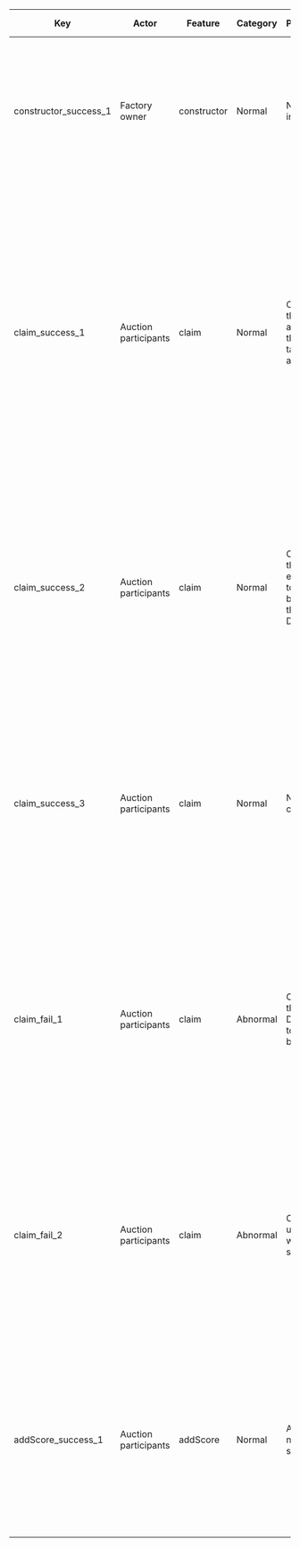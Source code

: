 | Key                   | Actor                | Feature     | Category | Perspective                                                     | Prerequisite                                                                                                                                                                                                                                                                                           | Procedure                                                                                                                                                                                                                   | Inputs                                                                                                             | Expected behavior                                                                                                                                          |
| --------------------- | -------------------- | ----------- | -------- | --------------------------------------------------------------- | ------------------------------------------------------------------------------------------------------------------------------------------------------------------------------------------------------------------------------------------------------------------------------------------------------ | --------------------------------------------------------------------------------------------------------------------------------------------------------------------------------------------------------------------------- | ------------------------------------------------------------------------------------------------------------------ | ---------------------------------------------------------------------------------------------------------------------------------------------------------- |
| constructor_success_1 | Factory owner        | constructor | Normal   | Normal initialization                                           | 1. The Factory is deployed.<br/>2. There is an arbitrary ERC20 token T.                                                                                                                                                                                                                                | 1. Deploy the Distributor at any address.<br/>2. Call the factory.<br/>3. Call the token.                                                                                                                                   | factory*: {Factory address}<br/>token*: {Token T address}                                                          | 1. The transaction is successful.<br/>2. The address of the factory can be obtained.<br/>3. The address of T can be obtained.                              |
| claim_success_1       | Auction participants | claim       | Normal   | Claim from the different address than the target address        | 1. A Distributor with Factory F and token T set up has been deployed.<br/>2. There is an addr1 in the state of the Distributor with rewardScores of 100 _ 1e18.<br/>3. There is an addr2 in the state of the Distributor with rewardScores of 0.<br/>4. The T balance of the Distributor is 50 _ 1e18. | 1. Call the claim function of the Distributor from addr2.<br/>2. Call the rewardScores function of the Distributor.                                                                                                         | 1. address1<br/>2. address1                                                                                        | 1. In step 1, T of 50 \* 1e18 is sent from Distributor to addr1.<br/>2. In step 1, T balance of address 2 is not changed.<br/>3. In step 2, 0 is returned. |
| claim_success_2       | Auction participants | claim       | Normal   | Claim when there is not enough token balance in the Distributor | 1. A Distributor with Factory F and token T set up has been deployed.<br/>2. There is an addr1 in the state of the Distributor with rewardScores of 100 _ 1e18.<br/>3. The T balance of the Distributor is 50 _ 1e18.                                                                                  | 1. Call the claim function of the Distributor from addr1.<br/>2. Call the rewardScores function of the Distributor.                                                                                                         | 1. address1<br/>2. address1                                                                                        | 1. In step 1, T of 50 \* 1e18 is sent from Distributor to addr1.<br/>2. In step 2, 0 is returned.                                                          |
| claim_success_3       | Auction participants | claim       | Normal   | Normal complaint                                                | 1. A Distributor with Factory F and token T set up has been deployed.<br/>2. There is an addr1 in the state of the Distributor with rewardScores of 100 \* 1e18.<br/>3. The Distributor has sufficient T balance.                                                                                      | 1. Call the claim function of the Distributor from addr1.<br/>2. Call the rewardScores function of the Distributor.                                                                                                         | 1. address1<br/>2. address1                                                                                        | 1. In step 1, T of 100 \* 1e18 is sent from Distributor to addr1.<br/>2. In step 2, 0 is returned.                                                         |
| claim_fail_1          | Auction participants | claim       | Abnormal | Claim when the Distributor's token balance is 0                 | 1. A Distributor with Factory F and token T set up has been deployed.<br/>2. There is an addr1 in the state of the Distributor with rewardScores of 100 \* 1e18.<br/>3. The T balance of the Distributor is 0.                                                                                         | Call the claim of the Distributor from addr1.                                                                                                                                                                               | 1. address1                                                                                                        | 1. The transaction will revert with the following message: "No reward available."                                                                          |
| claim_fail_2          | Auction participants | claim       | Abnormal | Claims from users without a score                               | 1. A Distributor with Factory F and token T set up has been deployed.<br/>2. There is an addr1 in a state where the rewardScores of the Distributor are 0.<br/>3. The Distributor has a sufficient balance of T.                                                                                       | Call the claim of the Distributor from addr1.                                                                                                                                                                               | 1. address1                                                                                                        | 1. The transaction will revert with the following message: "Not eligible to get rewarded."                                                                 |
| addScore_success_1    | Auction participants | addScore    | Normal   | Adding normal scores                                            | 1. A Distributor with Factory F and token T set up has been deployed.<br/>2. There is an Auction A registered in the rewardScorers of F.<br/>3. There is an addr1 with sufficient ETH balance.                                                                                                         | 1. Bid on A from addr1.<br/>2. End A in a successful state.<br/>3. Call A's claim at addr1.<br/>4. Call Distributor's rewardScores.<br/>5. Call A's withdrawRaisedETH at F's owner.<br/>6. Call Distributor's rewardScores. | """<br/>1. 1e18<br/><br/>3. <br/>participant: addr1<br/>recipient: addr1<br/><br/>4. addr1<br/><br/>6. {F's owner} | 1. In step 4, 100 _ 1e18 is returned.<br/>2. In step 6, 100 _ 1e18 is returned.                                                                            |
